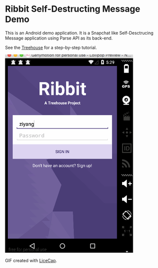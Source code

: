 # Ribbit Self-Destructing Message Demo

This is an Android demo application. It is a Snapchat like Self-Desctrucing Message application using Parse API as its back-end.

See the [Treehouse](http://teamtreehouse.com/) for a step-by-step tutorial.

 ![Video Walkthrough](Ribbit.gif)

GIF created with [LiceCap](http://www.cockos.com/licecap/).
